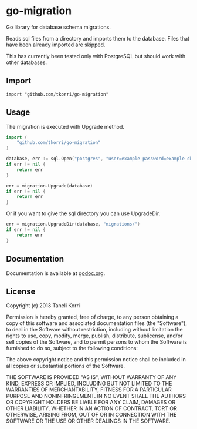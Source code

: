 # go-migration

Go library for database schema migrations.

Reads sql files from a directory and imports them to the database. Files that
have been already imported are skipped.

This has currently been tested only with PostgreSQL but should work with other
databases.

## Import

    import "github.com/tkorri/go-migration"

## Usage

The migration is executed with Upgrade method.

```go
import (
    "github.com/tkorri/go-migration"
)

database, err := sql.Open("postgres", "user=example password=example dbname=example sslmode=disable")
if err != nil {
    return err
}

err = migration.Upgrade(database)
if err != nil {
    return err
}
```

Or if you want to give the sql directory you can use UpgradeDir.

```go
err = migration.UpgradeDir(database, "migrations/")
if err != nil {
    return err
}
```

## Documentation

Documentation is available at
[godoc.org](http://godoc.org/github.com/tkorri/go-migration).


## License

Copyright (c) 2013 Taneli Korri

Permission is hereby granted, free of charge, to any person obtaining a copy
of this software and associated documentation files (the "Software"), to deal
in the Software without restriction, including without limitation the rights
to use, copy, modify, merge, publish, distribute, sublicense, and/or sell
copies of the Software, and to permit persons to whom the Software is
furnished to do so, subject to the following conditions:

The above copyright notice and this permission notice shall be included in
all copies or substantial portions of the Software.

THE SOFTWARE IS PROVIDED "AS IS", WITHOUT WARRANTY OF ANY KIND, EXPRESS OR
IMPLIED, INCLUDING BUT NOT LIMITED TO THE WARRANTIES OF MERCHANTABILITY,
FITNESS FOR A PARTICULAR PURPOSE AND NONINFRINGEMENT. IN NO EVENT SHALL THE
AUTHORS OR COPYRIGHT HOLDERS BE LIABLE FOR ANY CLAIM, DAMAGES OR OTHER
LIABILITY, WHETHER IN AN ACTION OF CONTRACT, TORT OR OTHERWISE, ARISING FROM,
OUT OF OR IN CONNECTION WITH THE SOFTWARE OR THE USE OR OTHER DEALINGS IN
THE SOFTWARE.
